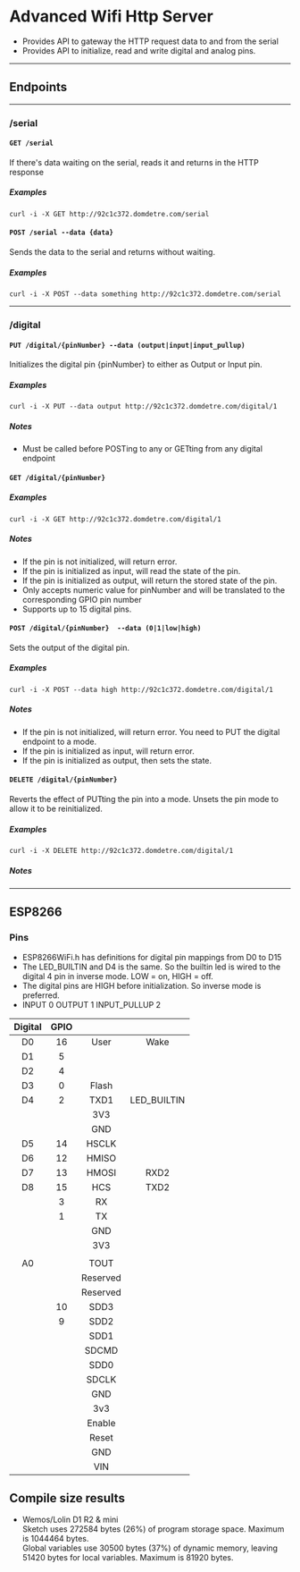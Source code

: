 # Advanced Wifi Http Server

- Provides API to gateway the HTTP request data to and from the serial
- Provides API to initialize, read and write digital and analog pins.

---

## Endpoints

---

### /serial

#### `GET /serial`
If there's data waiting on the serial, reads it and returns in the HTTP response

##### Examples
`curl -i -X GET http://92c1c372.domdetre.com/serial`


#### `POST /serial --data {data}`
Sends the data to the serial and returns without waiting.

##### Examples
`curl -i -X POST --data something http://92c1c372.domdetre.com/serial`

---

### /digital


####  `PUT /digital/{pinNumber} --data (output|input|input_pullup)`
Initializes the digital pin {pinNumber} to either as Output or Input pin.

##### Examples
`curl -i -X PUT --data output http://92c1c372.domdetre.com/digital/1`

##### Notes
- Must be called before POSTing to any or GETting from any digital endpoint


#### `GET /digital/{pinNumber}`

##### Examples
`curl -i -X GET http://92c1c372.domdetre.com/digital/1`

##### Notes
  - If the pin is not initialized, will return error.
  - If the pin is initialized as input, will read the state of the pin.
  - If the pin is initialized as output, will return the stored state of the pin.
  - Only accepts numeric value for pinNumber and will be translated to the corresponding GPIO pin number
  - Supports up to 15 digital pins.


#### `POST /digital/{pinNumber}  --data (0|1|low|high)`
Sets the output of the digital pin.

##### Examples
`curl -i -X POST --data high http://92c1c372.domdetre.com/digital/1`

##### Notes
  - If the pin is not initialized, will return error. You need to PUT the digital endpoint to a mode.
  - If the pin is initialized as input, will return error.  
  - If the pin is initialized as output, then sets the state.  


####  `DELETE /digital/{pinNumber}`
Reverts the effect of PUTting the pin into a mode. Unsets the pin mode to allow it to be reinitialized.

##### Examples
`curl -i -X DELETE http://92c1c372.domdetre.com/digital/1`

##### Notes

---

## ESP8266


### Pins

- ESP8266WiFi.h has definitions for digital pin mappings from D0 to D15
- The LED_BUILTIN and D4 is the same. So the builtin led is wired to the digital 4 pin in inverse mode. LOW = on, HIGH = off.
- The digital pins are HIGH before initialization. So inverse mode is preferred.
- INPUT 0 OUTPUT 1 INPUT_PULLUP 2


| Digital | GPIO |          |             |
|:-------:|:----:|:--------:|:-----------:|
|   D0    |  16  |   User   |    Wake     |
|   D1    |  5   |          |             |
|   D2    |  4   |          |             |
|   D3    |  0   |  Flash   |             |
|   D4    |  2   |   TXD1   | LED_BUILTIN |
|         |      |   3V3    |             |
|         |      |   GND    |             |
|   D5    |  14  |  HSCLK   |             |
|   D6    |  12  |  HMISO   |             |
|   D7    |  13  |  HMOSI   |    RXD2     |
|   D8    |  15  |   HCS    |    TXD2     |
|         |  3   |    RX    |             |
|         |  1   |    TX    |             |
|         |      |   GND    |             |
|         |      |   3V3    |             |
|         |      |          |             |
|   A0    |      |   TOUT   |             |
|         |      | Reserved |             |
|         |      | Reserved |             |
|         |  10  |   SDD3   |             |
|         |  9   |   SDD2   |             |
|         |      |   SDD1   |             |
|         |      |  SDCMD   |             |
|         |      |   SDD0   |             |
|         |      |  SDCLK   |             |
|         |      |   GND    |             |
|         |      |   3v3    |             |
|         |      |  Enable  |             |
|         |      |  Reset   |             |
|         |      |   GND    |             |
|         |      |   VIN    |             |


## Compile size results

- Wemos/Lolin D1 R2 & mini  
  Sketch uses 272584 bytes (26%) of program storage space. Maximum is 1044464 bytes.  
  Global variables use 30500 bytes (37%) of dynamic memory, leaving 51420 bytes for local variables. Maximum is 81920 bytes.  
